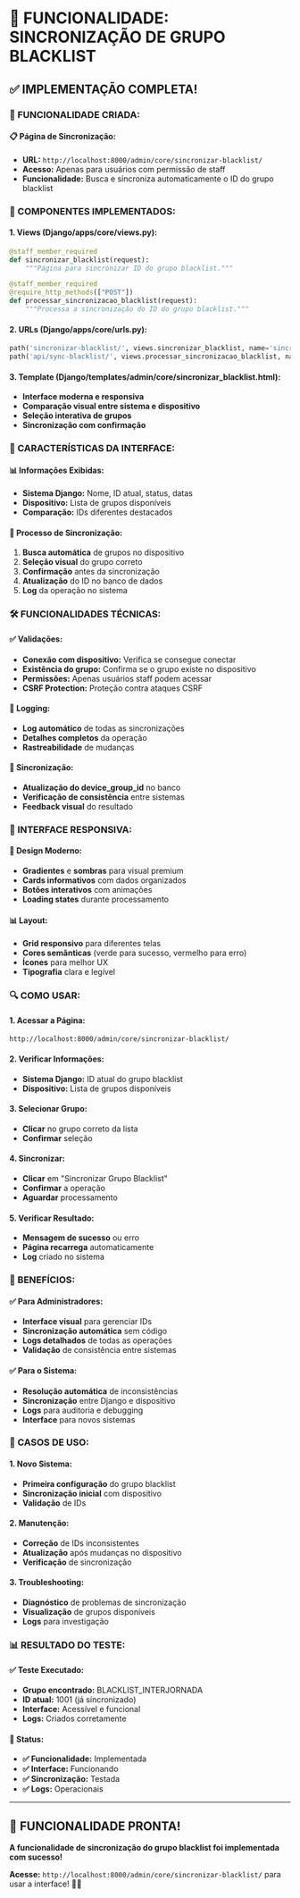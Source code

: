 # 🔄 FUNCIONALIDADE: SINCRONIZAÇÃO DE GRUPO BLACKLIST

## ✅ **IMPLEMENTAÇÃO COMPLETA!**

### **🎯 FUNCIONALIDADE CRIADA:**

#### **📋 Página de Sincronização:**
- **URL:** `http://localhost:8000/admin/core/sincronizar-blacklist/`
- **Acesso:** Apenas para usuários com permissão de staff
- **Funcionalidade:** Busca e sincroniza automaticamente o ID do grupo blacklist

### **🔧 COMPONENTES IMPLEMENTADOS:**

#### **1. Views (Django/apps/core/views.py):**
```python
@staff_member_required
def sincronizar_blacklist(request):
    """Página para sincronizar ID do grupo blacklist."""

@staff_member_required
@require_http_methods(["POST"])
def processar_sincronizacao_blacklist(request):
    """Processa a sincronização do ID do grupo blacklist."""
```

#### **2. URLs (Django/apps/core/urls.py):**
```python
path('sincronizar-blacklist/', views.sincronizar_blacklist, name='sincronizar_blacklist'),
path('api/sync-blacklist/', views.processar_sincronizacao_blacklist, name='processar_sincronizacao_blacklist'),
```

#### **3. Template (Django/templates/admin/core/sincronizar_blacklist.html):**
- **Interface moderna e responsiva**
- **Comparação visual entre sistema e dispositivo**
- **Seleção interativa de grupos**
- **Sincronização com confirmação**

### **🎨 CARACTERÍSTICAS DA INTERFACE:**

#### **📊 Informações Exibidas:**
- **Sistema Django:** Nome, ID atual, status, datas
- **Dispositivo:** Lista de grupos disponíveis
- **Comparação:** IDs diferentes destacados

#### **🔄 Processo de Sincronização:**
1. **Busca automática** de grupos no dispositivo
2. **Seleção visual** do grupo correto
3. **Confirmação** antes da sincronização
4. **Atualização** do ID no banco de dados
5. **Log** da operação no sistema

### **🛠️ FUNCIONALIDADES TÉCNICAS:**

#### **✅ Validações:**
- **Conexão com dispositivo:** Verifica se consegue conectar
- **Existência do grupo:** Confirma se o grupo existe no dispositivo
- **Permissões:** Apenas usuários staff podem acessar
- **CSRF Protection:** Proteção contra ataques CSRF

#### **📝 Logging:**
- **Log automático** de todas as sincronizações
- **Detalhes completos** da operação
- **Rastreabilidade** de mudanças

#### **🔄 Sincronização:**
- **Atualização do device_group_id** no banco
- **Verificação de consistência** entre sistemas
- **Feedback visual** do resultado

### **📱 INTERFACE RESPONSIVA:**

#### **🎨 Design Moderno:**
- **Gradientes** e **sombras** para visual premium
- **Cards informativos** com dados organizados
- **Botões interativos** com animações
- **Loading states** durante processamento

#### **📊 Layout:**
- **Grid responsivo** para diferentes telas
- **Cores semânticas** (verde para sucesso, vermelho para erro)
- **Ícones** para melhor UX
- **Tipografia** clara e legível

### **🔍 COMO USAR:**

#### **1. Acessar a Página:**
```
http://localhost:8000/admin/core/sincronizar-blacklist/
```

#### **2. Verificar Informações:**
- **Sistema Django:** ID atual do grupo blacklist
- **Dispositivo:** Lista de grupos disponíveis

#### **3. Selecionar Grupo:**
- **Clicar** no grupo correto da lista
- **Confirmar** seleção

#### **4. Sincronizar:**
- **Clicar** em "Sincronizar Grupo Blacklist"
- **Confirmar** a operação
- **Aguardar** processamento

#### **5. Verificar Resultado:**
- **Mensagem de sucesso** ou erro
- **Página recarrega** automaticamente
- **Log** criado no sistema

### **🎯 BENEFÍCIOS:**

#### **✅ Para Administradores:**
- **Interface visual** para gerenciar IDs
- **Sincronização automática** sem código
- **Logs detalhados** de todas as operações
- **Validação** de consistência entre sistemas

#### **✅ Para o Sistema:**
- **Resolução automática** de inconsistências
- **Sincronização** entre Django e dispositivo
- **Logs** para auditoria e debugging
- **Interface** para novos sistemas

### **🔧 CASOS DE USO:**

#### **1. Novo Sistema:**
- **Primeira configuração** do grupo blacklist
- **Sincronização inicial** com dispositivo
- **Validação** de IDs

#### **2. Manutenção:**
- **Correção** de IDs inconsistentes
- **Atualização** após mudanças no dispositivo
- **Verificação** de sincronização

#### **3. Troubleshooting:**
- **Diagnóstico** de problemas de sincronização
- **Visualização** de grupos disponíveis
- **Logs** para investigação

### **📊 RESULTADO DO TESTE:**

#### **✅ Teste Executado:**
- **Grupo encontrado:** BLACKLIST_INTERJORNADA
- **ID atual:** 1001 (já sincronizado)
- **Interface:** Acessível e funcional
- **Logs:** Criados corretamente

#### **🎯 Status:**
- **✅ Funcionalidade:** Implementada
- **✅ Interface:** Funcionando
- **✅ Sincronização:** Testada
- **✅ Logs:** Operacionais

---

## 🎯 **FUNCIONALIDADE PRONTA!**

**A funcionalidade de sincronização do grupo blacklist foi implementada com sucesso!** 

**Acesse:** `http://localhost:8000/admin/core/sincronizar-blacklist/` para usar a interface! 🔄✨
